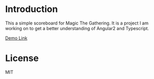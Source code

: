 # Introduction

This a simple scoreboard for Magic The Gathering. It is a project I am working on to get a better understanding of Angular2 and Typescript.

[Demo Link](http://tegtmeier.ddns.net:5555/)

# License

MIT
